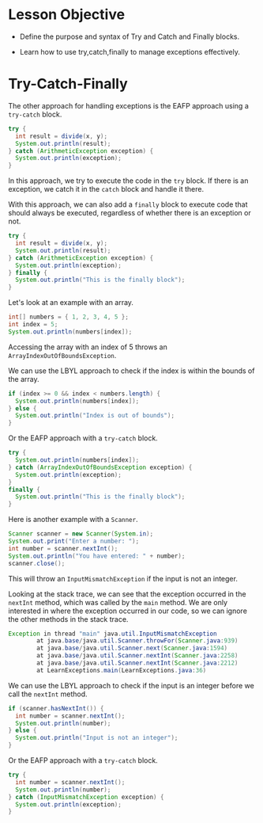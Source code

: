# Lesson Objective

- Define the purpose and syntax of Try and Catch and Finally blocks.

- Learn how to use try,catch,finally to manage exceptions effectively.




# Try-Catch-Finally
The other approach for handling exceptions is the EAFP approach using a `try-catch` block.

```java
try {
  int result = divide(x, y);
  System.out.println(result);
} catch (ArithmeticException exception) {
  System.out.println(exception);
}
```

In this approach, we try to execute the code in the `try` block. If there is an exception, we catch it in the `catch` block and handle it there.

With this approach, we can also add a `finally` block to execute code that should always be executed, regardless of whether there is an exception or not.

```java
try {
  int result = divide(x, y);
  System.out.println(result);
} catch (ArithmeticException exception) {
  System.out.println(exception);
} finally {
  System.out.println("This is the finally block");
}
```

Let's look at an example with an array.

```java
int[] numbers = { 1, 2, 3, 4, 5 };
int index = 5;
System.out.println(numbers[index]);
```

Accessing the array with an index of 5 throws an `ArrayIndexOutOfBoundsException`.

We can use the LBYL approach to check if the index is within the bounds of the array.

```java
if (index >= 0 && index < numbers.length) {
  System.out.println(numbers[index]);
} else {
  System.out.println("Index is out of bounds");
}
```

Or the EAFP approach with a `try-catch` block.

```java
try {
  System.out.println(numbers[index]);
} catch (ArrayIndexOutOfBoundsException exception) {
  System.out.println(exception);
}
finally {
  System.out.println("This is the finally block");
}
```

Here is another example with a `Scanner`.

```java
Scanner scanner = new Scanner(System.in);
System.out.print("Enter a number: ");
int number = scanner.nextInt();
System.out.println("You have entered: " + number);
scanner.close();
```

This will throw an `InputMismatchException` if the input is not an integer.

Looking at the stack trace, we can see that the exception occurred in the `nextInt` method, which was called by the `main` method. We are only interested in where the exception occurred in our code, so we can ignore the other methods in the stack trace.

```java
Exception in thread "main" java.util.InputMismatchException
        at java.base/java.util.Scanner.throwFor(Scanner.java:939)
        at java.base/java.util.Scanner.next(Scanner.java:1594)
        at java.base/java.util.Scanner.nextInt(Scanner.java:2258)
        at java.base/java.util.Scanner.nextInt(Scanner.java:2212)
        at LearnExceptions.main(LearnExceptions.java:36)
```

We can use the LBYL approach to check if the input is an integer before we call the `nextInt` method.

```java
if (scanner.hasNextInt()) {
  int number = scanner.nextInt();
  System.out.println(number);
} else {
  System.out.println("Input is not an integer");
}
```

Or the EAFP approach with a `try-catch` block.

```java
try {
  int number = scanner.nextInt();
  System.out.println(number);
} catch (InputMismatchException exception) {
  System.out.println(exception);
}
```
